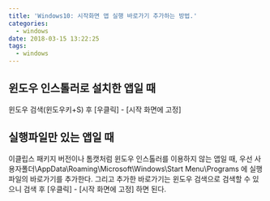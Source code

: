 ```yaml
---
title: 'Windows10: 시작화면 앱 실행 바로가기 추가하는 방법.'
categories:
  - windows
date: 2018-03-15 13:22:25
tags:
  - windows
---
```


## 윈도우 인스톨러로 설치한 앱일 때
윈도우 검색(윈도우키+S) 후 [우클릭] - [시작 화면에 고정]

## 실행파일만 있는 앱일 때
이클립스 패키지 버전이나 톰캣처럼 윈도우 인스톨러를 이용하지 않는 앱일 때,
우선 사용자폴더\AppData\Roaming\Microsoft\Windows\Start Menu\Programs 에 실행파일의 바로가기를 추가한다. 그리고 추가한 바로가기는 윈도우 검색으로 검색할 수 있으니 검색 후 [우클릭] - [시작 화면에 고정] 하면 된다.
